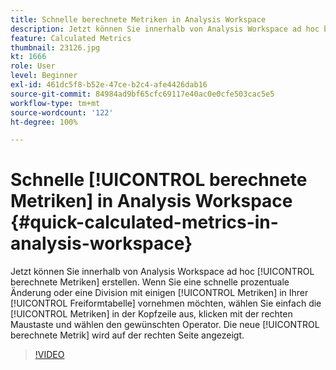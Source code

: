 ```yaml
---
title: Schnelle berechnete Metriken in Analysis Workspace
description: Jetzt können Sie innerhalb von Analysis Workspace ad hoc berechnete Metriken erstellen.  Wenn Sie schnell eine Änderung an einer Prozentzahl vornehmen oder eine Division mit einigen Metriken in Ihrer Freiformtabelle durchführen möchten, wählen Sie einfach die Metriken in der Kopfzeile aus, klicken mit der rechten Maustaste und wählen den gewünschten Operator.  Die neue berechnete Metrik wird auf der rechten Seite angezeigt.
feature: Calculated Metrics
thumbnail: 23126.jpg
kt: 1666
role: User
level: Beginner
exl-id: 461dc5f8-b52e-47ce-b2c4-afe4426dab16
source-git-commit: 84984ad9bf65cfc69117e40ac0e0cfe503cac5e5
workflow-type: tm+mt
source-wordcount: '122'
ht-degree: 100%

---
```


# Schnelle [!UICONTROL berechnete Metriken] in Analysis Workspace {#quick-calculated-metrics-in-analysis-workspace}

Jetzt können Sie innerhalb von Analysis Workspace ad hoc [!UICONTROL berechnete Metriken] erstellen.  Wenn Sie eine schnelle prozentuale Änderung oder eine Division mit einigen [!UICONTROL Metriken] in Ihrer [!UICONTROL Freiformtabelle] vornehmen möchten, wählen Sie einfach die [!UICONTROL Metriken] in der Kopfzeile aus, klicken mit der rechten Maustaste und wählen den gewünschten Operator.  Die neue [!UICONTROL berechnete Metrik] wird auf der rechten Seite angezeigt.

>[!VIDEO](https://video.tv.adobe.com/v/41467/?quality=12&learn=on&captions=ger)
